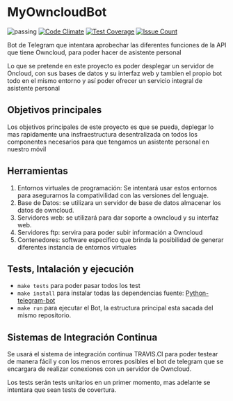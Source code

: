 # MyOwncloudBot

![passing](https://travis-ci.org/elsudano/OwncloudBot.svg?branch=master)
[![Code Climate](https://codeclimate.com/github/elsudano/OwncloudBot/badges/gpa.svg)](https://codeclimate.com/github/elsudano/OwncloudBot)
[![Test Coverage](https://codeclimate.com/github/elsudano/OwncloudBot/badges/coverage.svg)](https://codeclimate.com/github/elsudano/OwncloudBot/coverage)
[![Issue Count](https://codeclimate.com/github/elsudano/OwncloudBot/badges/issue_count.svg)](https://codeclimate.com/github/elsudano/OwncloudBot)

<p>Bot de Telegram que intentara aprobechar las diferentes funciones de la API que tiene Owncloud, para poder hacer de asistente personal</p>

<p>Lo que se pretende en este proyecto es poder desplegar un servidor de Oncloud, con sus bases de datos y su interfaz web y tambien el propio bot todo en el mismo entorno y así poder ofrecer un servicio integral de asistente personal</p>

## Objetivos principales

<p>Los objetivos principales de este proyecto es que se pueda, deplegar lo mas rapidamente una insfraestructura desentralizada on todos los componentes necesarios para que tengamos un asistente personal en nuestro móvil</p>

## Herramientas

1. Entornos virtuales de programación: Se intentará usar estos entornos para asegurarnos la compativilidad con las versiones del lenguaje.
2. Base de Datos: se utilizara un servidor de base de datos almacenar los datos de owncloud.
3. Servidores web: se utilizará para dar soporte a owncloud y su interfaz web.
4. Servidores ftp: servira para poder subir información a Owncloud
6. Contenedores: software especifico que brinda la posibilidad de generar diferentes instancia de entornos virtuales

## Tests, Intalación y ejecución

* `make tests` para poder pasar todos los test
* `make install` para instalar todas las dependencias fuente: [Python-telegram-bot](https://github.com/python-telegram-bot/python-telegram-bot)
* `make run` para ejecutar el Bot, la estructura principal esta sacada del mismo repositorio.

## Sistemas de Integración Continua

Se usará el sistema de integración continua TRAVIS.CI para poder testear de manera fácil y con los menos errores posibles el bot de telegram que se encargara de realizar conexiones con un servidor de Owncloud.

Los tests serán tests unitarios en un primer momento, mas adelante se intentara que sean tests de covertura.
